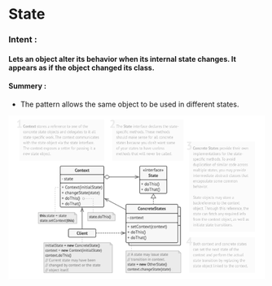 # State

### Intent :

####  Lets an object alter its behavior when its internal state changes. It appears as if the object changed its class.

#### Summery :
- The pattern allows the same object to be used in different states.

![State Diagram](./state.png "State Diagram")